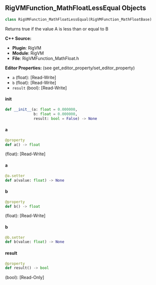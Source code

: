## RigVMFunction_MathFloatLessEqual Objects

```python
class RigVMFunction_MathFloatLessEqual(RigVMFunction_MathFloatBase)
```

Returns true if the value A is less than or equal to B

**C++ Source:**

- **Plugin**: RigVM
- **Module**: RigVM
- **File**: RigVMFunction_MathFloat.h

**Editor Properties:** (see get_editor_property/set_editor_property)

- ``a`` (float):  [Read-Write]
- ``b`` (float):  [Read-Write]
- ``result`` (bool):  [Read-Write]

<a id="unreal.RigVMFunction_MathFloatLessEqual.__init__"></a>

#### __init__

```python
def __init__(a: float = 0.000000,
             b: float = 0.000000,
             result: bool = False) -> None
```

<a id="unreal.RigVMFunction_MathFloatLessEqual.a"></a>

#### a

```python
@property
def a() -> float
```

(float):  [Read-Write]

<a id="unreal.RigVMFunction_MathFloatLessEqual.a"></a>

#### a

```python
@a.setter
def a(value: float) -> None
```

<a id="unreal.RigVMFunction_MathFloatLessEqual.b"></a>

#### b

```python
@property
def b() -> float
```

(float):  [Read-Write]

<a id="unreal.RigVMFunction_MathFloatLessEqual.b"></a>

#### b

```python
@b.setter
def b(value: float) -> None
```

<a id="unreal.RigVMFunction_MathFloatLessEqual.result"></a>

#### result

```python
@property
def result() -> bool
```

(bool):  [Read-Only]

<a id="unreal.RigUnit_MathFloatLessEqual"></a>